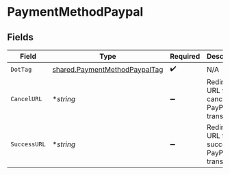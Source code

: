 # PaymentMethodPaypal


## Fields

| Field                                                                                 | Type                                                                                  | Required                                                                              | Description                                                                           | Example                                                                               |
| ------------------------------------------------------------------------------------- | ------------------------------------------------------------------------------------- | ------------------------------------------------------------------------------------- | ------------------------------------------------------------------------------------- | ------------------------------------------------------------------------------------- |
| `DotTag`                                                                              | [shared.PaymentMethodPaypalTag](../../../pkg/models/shared/paymentmethodpaypaltag.md) | :heavy_check_mark:                                                                    | N/A                                                                                   | paypal                                                                                |
| `CancelURL`                                                                           | **string*                                                                             | :heavy_minus_sign:                                                                    | Redirect URL for canceled PayPal transaction.                                         | www.example.com/handle_paypal_cancel                                                  |
| `SuccessURL`                                                                          | **string*                                                                             | :heavy_minus_sign:                                                                    | Redirect URL for successful PayPal transaction.                                       | www.example.com/handle_paypal_success                                                 |